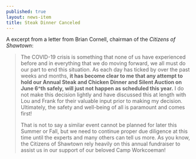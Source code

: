 ```yaml
---
published: true
layout: news-item
title: Steak Dinner Canceled
---
```


A excerpt from a letter from Brian Cornell, chairman of the *Citizens of Shawtown*:
 
> The COVID-19 crisis is something that none of us have experienced before and in everything that we do moving forward, we all must do our part to end this situation. As each day has ticked by over the past weeks and months, **it has become clear to me that any attempt to hold our Annual Steak and Chicken Dinner and Silent Auction on June 6^th safely, will just not happen as scheduled this year.** I do not make this decision lightly and have discussed this at length with Lou and Frank for their valuable input prior to making my decision. Ultimately, the safety and well-being of all is paramount and comes first!
> 
> That is not to say a similar event cannot be planned for later this Summer or Fall, but we need to continue proper due diligence at this time until the experts and many others can tell us more. As you know, the Citizens of Shawtown rely heavily on this annual fundraiser to assist us in our support of our beloved Camp Workcoeman!
